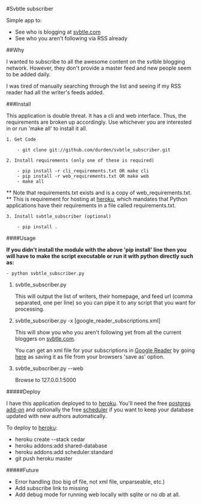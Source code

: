 #Svbtle subscriber

Simple app to:

- See who is blogging at [svbtle.com](http://svbtle.com)
- See who you aren't following via RSS already

##Why

I wanted to subscribe to all the awesome content on the svtble blogging
network.  However, they don't provide a master feed and new people seem to be
added daily.

I was tired of manually searching through the list and seeing if my RSS reader
had all the writer's feeds added.

###Install

This application is double threat.  It has a cli and web interface.  Thus, the
requirements are broken up accordingly.  Use whichever you are interested in or
run 'make all' to install it all.

    1. Get Code

        - git clone git://github.com/durden/svbtle_subscriber.git

    2. Install requirements (only one of these is required)

        - pip install -r cli_requirements.txt OR make cli
        - pip install -r web_requirements.txt OR make web
        - make all

** Note that requirements.txt exists and is a copy of web_requirements.txt.
** This is requirement for hosting at [heroku](http://heroku.com), which
mandates that Python applications have their requirements in a file called
requirements.txt.

    3. Install svbtle_subscriber (optional)

        - pip install .

####Usage

**If you didn't install the module with the above 'pip install' line then you
will have to make the script executable or run it with python directly such
as:**

    - python svbtle_subscriber.py


1. svbtle_subscriber.py

    This will output the list of writers, their homepage, and feed url (comma
    separated, one per line) so you can pipe it to any script that you want for
    processing.

2. svbtle_subscriber.py -x [google_reader_subscriptions.xml]

    This will show you who you aren't following yet from all the current
    bloggers on [svbtle.com](http://svbtle.com).

    You can get an xml file for your subscriptions in
    [Google Reader](http://reader.google.com) by going
    [here](http://www.google.com/reader/api/0/subscription/list) as saving it
    as file from your browsers 'save as' option.

3. svbtle_subscriber.py --web

    Browse to 127.0.0.1:5000

#####Deploy

I have this application deployed to to [heroku](http://heroku.com).  You'll
need the free
[postgres add-on](https://devcenter.heroku.com/articles/heroku-postgres-addon)
and optionally the free
[scheduler](https://devcenter.heroku.com/articles/scheduler) if you want to
keep your database updated with new authors automatically.

To deploy to [heroku](http://heroku.com):

- heroku create --stack cedar
- heroku addons:add shared-database
- heroku addons:add scheduler:standard
- git push heroku master


#####Future

- Error handling (too big of file, not xml file, unparseable, etc.)
- Add subscribe link to missing
- Add debug mode for running web locally with sqlite or no db at all.
